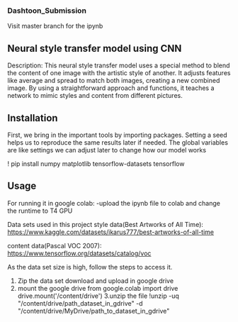 ### Dashtoon_Submission

Visit master branch for the ipynb


## Neural style transfer model using CNN

Description:
This neural style transfer model uses a special method to blend the content of one image with the artistic style of another. It adjusts features like average and spread to match both images, creating a new combined image. By using a straightforward approach and functions, it teaches a network to mimic styles and content from different pictures.

## Installation

First, we bring in the important tools by importing packages. Setting a seed helps us to reproduce the same results later if needed. The global variables are like settings we can adjust later to change how our model works

! pip install numpy matplotlib tensorflow-datasets tensorflow


## Usage

For running it in google colab:
-upload the ipynb file to colab and change the runtime to T4 GPU

Data sets used in this project
style data(Best Artworks of All Time): https://www.kaggle.com/datasets/ikarus777/best-artworks-of-all-time

content data(Pascal VOC 2007): https://www.tensorflow.org/datasets/catalog/voc

As the data set size is high, follow the steps to access it.
1. Zip the data set download and upload in google drive
2. mount the google drive
from google.colab import drive
drive.mount('/content/drive')
3.unzip the file
!unzip -uq "/content/drive/path_dataset_in_gdrive" -d "/content/drive/MyDrive/path_to_dataset_in_gdrive"
  


